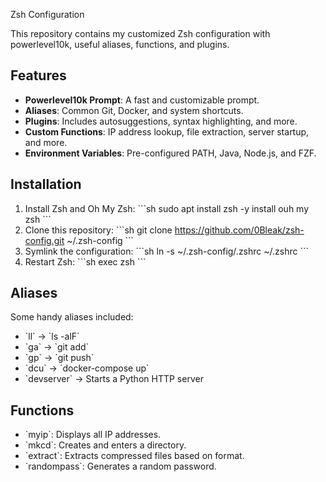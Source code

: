 Zsh Configuration

This repository contains my customized Zsh configuration with powerlevel10k, useful aliases, functions, and plugins.

## Features
- **Powerlevel10k Prompt**: A fast and customizable prompt.
- **Aliases**: Common Git, Docker, and system shortcuts.
- **Plugins**: Includes autosuggestions, syntax highlighting, and more.
- **Custom Functions**: IP address lookup, file extraction, server startup, and more.
- **Environment Variables**: Pre-configured PATH, Java, Node.js, and FZF.

## Installation
1. Install Zsh and Oh My Zsh:
   \`\`\`sh
   sudo apt install zsh -y
   install ouh my zsh
   \`\`\`
2. Clone this repository:
   \`\`\`sh
   git clone https://github.com/0Bleak/zsh-config.git ~/.zsh-config
   \`\`\`
3. Symlink the configuration:
   \`\`\`sh
   ln -s ~/.zsh-config/.zshrc ~/.zshrc
   \`\`\`
4. Restart Zsh:
   \`\`\`sh
   exec zsh
   \`\`\`

## Aliases
Some handy aliases included:
- \`ll\` → \`ls -alF\`
- \`ga\` → \`git add\`
- \`gp\` → \`git push\`
- \`dcu\` → \`docker-compose up\`
- \`devserver\` → Starts a Python HTTP server

## Functions
- \`myip\`: Displays all IP addresses.
- \`mkcd\`: Creates and enters a directory.
- \`extract\`: Extracts compressed files based on format.
- \`randompass\`: Generates a random password.
